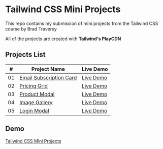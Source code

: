 # Tailwind CSS Mini Projects

This repo contains my submission of mini projects from the Tailwind CSS course by Brad Traversy

All of the projects are created with **Tailwind's PlayCDN**

## Projects List

| #   | Project Name                                                                                                              | Live Demo                                                                                                   |
| --- | ------------------------------------------------------------------------------------------------------------------------- | ----------------------------------------------------------------------------------------------------------- |
| 01  | [Email Subscription Card](https://github.com/hassancodess/tailwind-css-mini-projects/tree/master/email-subscription-card) | [Live Demo](https://hassancodess-tailwind-css-mini-projects.netlify.app/email-subscription-card/index.html) |
| 02  | [Pricing Grid](https://github.com/hassancodess/tailwind-css-mini-projects/tree/master/pricing-grids)                      | [Live Demo](https://hassancodess-tailwind-css-mini-projects.netlify.app/pricing-grids/index.html)           |
| 03  | [Product Modal](https://github.com/hassancodess/tailwind-css-mini-projects/tree/master/product-modal)                     | [Live Demo](https://hassancodess-tailwind-css-mini-projects.netlify.app/product-modal/index.html)           |
| 04  | [Image Gallery](https://github.com/hassancodess/tailwind-css-mini-projects/tree/master/image-gallery)                     | [Live Demo](https://hassancodess-tailwind-css-mini-projects.netlify.app/image-gallery/index.html)           |
| 05  | [Login Modal](https://github.com/hassancodess/tailwind-css-mini-projects/tree/master/image-gallery)                       | [Live Demo](https://hassancodess-tailwind-css-mini-projects.netlify.app/login-modal/index.html)             |


## Demo

[Tailwind CSS Mini Projects](https://hassancodess-tailwind-css-mini-projects.netlify.app/)